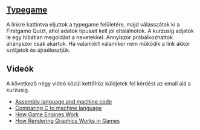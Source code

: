 ## [Typegame](http://rajk.uni-corvinus.hu:5047/)
A linkre kattintva eljuttok a typegame felületére, majd válasszátok ki a Firstgame Quizt, ahol adatok típusait kell jól eltalálnotok. A kurzusig adjatok le egy hibátlan megoldást a nevetekkel. Annyiszor próbálkozhattok ahányszor csak akartok. Ha valamiért valamikor nem működik a link akkor szóljatok és újraélesztjük. 

## Videók
A következő négy videó közül kettőhöz küldjetek fel kérdést az email alá a kurzusig.
 - [Assembly language and machine code](https://www.youtube.com/watch?v=wA2oMRmbrfo)
 - [Comparing C to machine language](https://www.youtube.com/watch?v=yOyaJXpAYZQ)
 - [How Game Engines Work](https://www.youtube.com/watch?v=DKrdLKetBZE)
 - [How Rendering Graphics Works in Games](https://www.youtube.com/watch?v=cvcAjgMUPUA)
